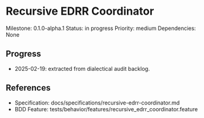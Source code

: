 # Recursive EDRR Coordinator
Milestone: 0.1.0-alpha.1
Status: in progress
Priority: medium
Dependencies: None

## Progress
- 2025-02-19: extracted from dialectical audit backlog.

## References
- Specification: docs/specifications/recursive-edrr-coordinator.md
- BDD Feature: tests/behavior/features/recursive_edrr_coordinator.feature

